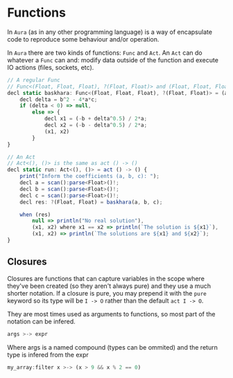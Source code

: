 # Functions

In `Aura` (as in any other programming language) is a way of encapsulate code to reproduce some behaviour and/or operation.

In `Aura` there are two kinds of functions: `Func` and `Act`. An `Act` can do whatever a `Func` can and: modify data outside of the function and execute IO actions (files, sockets, etc).

```ts
// A regular Func
// Func<(Float, Float, Float), ?(Float, Float)> and (Float, Float, Float) -> ?(Float, Float) are the same
decl static baskhara: Func<(Float, Float, Float), ?(Float, Float)> = (a: Float, b: Float, c: Float) -> ?(Float, Float) {
    decl delta = b^2 - 4*a*c;
    if (delta < 0) => null,
        else => {
            decl x1 = (-b + delta^0.5) / 2*a;
            decl x2 = (-b - delta^0.5) / 2*a;
            (x1, x2)
        }
}

// An Act
// Act<(), ()> is the same as act () -> ()
decl static run: Act<(), ()> = act () -> () {
    print("Inform the coefficients (a, b, c): ");
    decl a = scan():parse<Float>()!;
    decl b = scan():parse<Float>()!;
    decl c = scan():parse<Float>()!;
    decl res: ?(Float, Float) = baskhara(a, b, c);

    when (res)
        null => println("No real solution"),
        (x1, x2) where x1 == x2 => println(`The solution is ${x1}`),
        (x1, x2) => println(`The solutions are ${x1} and ${x2}`);
}
```

## Closures

Closures are functions that can capture variables in the scope where they've been created (so they aren't always pure) and they use a much shorter notation. If a closure is pure, you may prepend it with the `pure` keyword so its type will be `I -> O` rather than the default `act I -> O`.

They are most times used as arguments to functions, so most part of the notation can be infered.

```ts
args >-> expr
```

Where args is a named compound (types can be ommited) and the return type is infered from the expr

```ts
my_array:filter x >-> (x > 9 && x % 2 == 0)
```
